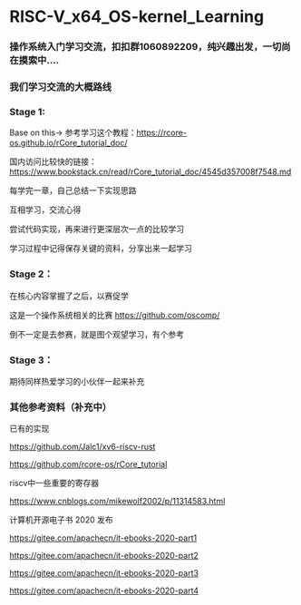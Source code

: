 # RISC-V_x64_OS-kernel_Learning
### 操作系统入门学习交流，扣扣群1060892209，纯兴趣出发，一切尚在摸索中....

### 我们学习交流的大概路线

### Stage 1:
  
  Base on this-> 参考学习这个教程：https://rcore-os.github.io/rCore_tutorial_doc/
  
  国内访问比较快的链接：https://www.bookstack.cn/read/rCore_tutorial_doc/4545d357008f7548.md
  
  每学完一章，自己总结一下实现思路
  
  互相学习，交流心得
  
  尝试代码实现，再来进行更深层次一点的比较学习
  
  学习过程中记得保存关键的资料，分享出来一起学习

### Stage 2：
  
  在核心内容掌握了之后，以赛促学
  
  这是一个操作系统相关的比赛 https://github.com/oscomp/
 
  倒不一定是去参赛，就是图个观望学习，有个参考

### Stage 3：
  
期待同样热爱学习的小伙伴一起来补充

### 其他参考资料（补充中）

已有的实现 

https://github.com/Jaic1/xv6-riscv-rust

https://github.com/rcore-os/rCore_tutorial

riscv中一些重要的寄存器

https://www.cnblogs.com/mikewolf2002/p/11314583.html

计算机开源电子书 2020 发布 

https://gitee.com/apachecn/it-ebooks-2020-part1 

https://gitee.com/apachecn/it-ebooks-2020-part2 

https://gitee.com/apachecn/it-ebooks-2020-part3 

https://gitee.com/apachecn/it-ebooks-2020-part4

